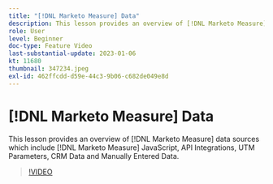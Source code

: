 ```yaml
---
title: "[!DNL Marketo Measure] Data"
description: This lesson provides an overview of [!DNL Marketo Measure] data sources which include [!DNL Marketo Measure] JavaScript, API Integrations, UTM Parameters, CRM Data and Manually Entered Data.
role: User
level: Beginner
doc-type: Feature Video
last-substantial-update: 2023-01-06
kt: 11680
thumbnail: 347234.jpeg
exl-id: 462ffcdd-d59e-44c3-9b06-c682de049e8d
---
```

# [!DNL Marketo Measure] Data

This lesson provides an overview of [!DNL Marketo Measure] data sources which include [!DNL Marketo Measure] JavaScript, API Integrations, UTM Parameters, CRM Data and Manually Entered Data.

>[!VIDEO](https://video.tv.adobe.com/v/347234/?quality=12&learn=on)
